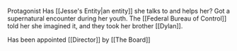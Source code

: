 Protagonist
Has [[Jesse's Entity|an entity]] she talks to and helps her?
Got a supernatural encounter during her youth. The [[Federal Bureau of Control]] told her she imagined it, and they took her brother [[Dylan]].

Has been appointed [[Director]] by [[The Board]]